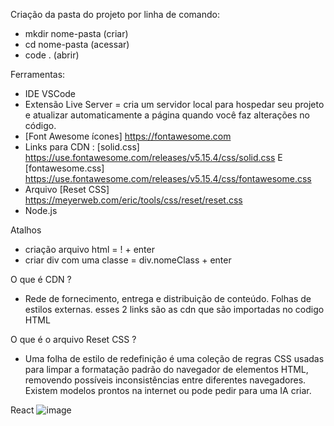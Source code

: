 Criação da pasta do projeto por linha de comando:
- mkdir nome-pasta (criar)
- cd nome-pasta   (acessar)
- code .  (abrir)

Ferramentas:
- IDE VSCode
- Extensão Live Server = cria um servidor local para hospedar seu projeto e atualizar automaticamente a página quando você faz alterações no código.
- [Font Awesome ícones] https://fontawesome.com
- Links para CDN : [solid.css] https://use.fontawesome.com/releases/v5.15.4/css/solid.css E [fontawesome.css] https://use.fontawesome.com/releases/v5.15.4/css/fontawesome.css
- Arquivo [Reset CSS]   https://meyerweb.com/eric/tools/css/reset/reset.css
- Node.js

Atalhos
- criação arquivo html = ! + enter
- criar div com uma classe = div.nomeClass + enter


O que é CDN ?
- Rede de fornecimento, entrega e distribuição de conteúdo. Folhas de estilos externas.
esses 2 links são as cdn que são importadas no codigo HTML

O que é o arquivo Reset CSS ?
- Uma folha de estilo de redefinição é uma coleção de regras CSS usadas para limpar a formatação padrão do navegador de elementos HTML, removendo possíveis inconsistências entre diferentes navegadores.
Existem modelos prontos na internet ou pode pedir para uma IA criar. 



React
![image](https://github.com/gracieleo/spotify-imersao-alura/assets/53338148/ff5bff7f-440b-4cd8-bff4-6cf37e3691d0)
